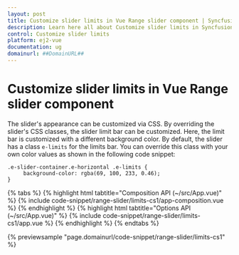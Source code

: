 ```yaml
---
layout: post
title: Customize slider limits in Vue Range slider component | Syncfusion
description: Learn here all about Customize slider limits in Syncfusion Vue Range slider component of Syncfusion Essential JS 2 and more.
control: Customize slider limits 
platform: ej2-vue
documentation: ug
domainurl: ##DomainURL##
---
```


# Customize slider limits in Vue Range slider component

The slider's appearance can be customized via CSS. By overriding the slider's CSS classes, the slider limit bar can be customized. Here, the limit bar is customized with a different background color. By default, the slider has a class `e-limits` for the limits bar. You can override this class with your own color values as shown in the following code snippet:

```
.e-slider-container.e-horizontal .e-limits {
     background-color: rgba(69, 100, 233, 0.46);
}
```

{% tabs %}
{% highlight html tabtitle="Composition API (~/src/App.vue)" %}
{% include code-snippet/range-slider/limits-cs1/app-composition.vue %}
{% endhighlight %}
{% highlight html tabtitle="Options API (~/src/App.vue)" %}
{% include code-snippet/range-slider/limits-cs1/app.vue %}
{% endhighlight %}
{% endtabs %}
        
{% previewsample "page.domainurl/code-snippet/range-slider/limits-cs1" %}